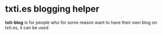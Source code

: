# txti.es blogging helper

**txti-blog** is for people who for some reason want to have their own blog on txti.es, it can be used
